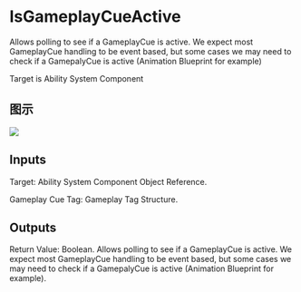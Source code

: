 # IsGameplayCueActive

Allows polling to see if a GameplayCue is active. We expect most GameplayCue handling to be event based, but some cases we may need to check if a GamepalyCue is active (Animation Blueprint for example)

Target is Ability System Component

## 图示

![]($-20221218-19084019.png)

## Inputs

Target: Ability System Component Object Reference.

Gameplay Cue Tag: Gameplay Tag Structure.  

## Outputs

Return Value: Boolean. Allows polling to see if a GameplayCue is active. We expect most GameplayCue handling to be event based, but some cases we may need to check if a GamepalyCue is active (Animation Blueprint for example).

